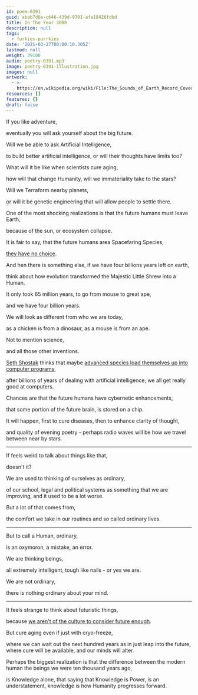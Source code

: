 ```yaml
---
id: poem-0391
guid: abab7d6e-c646-439d-9701-afa18426fdbd
title: In The Year 3000
description: null
tags:
  - furkies-purrkies
date: '2021-03-27T00:00:10.305Z'
lastmod: null
weight: 39100
audio: poetry-0391.mp3
image: poetry-0391-illustration.jpg
images: null
artwork:
  - >-
    https://en.wikipedia.org/wiki/File:The_Sounds_of_Earth_Record_Cover_-_GPN-2000-001978.jpg
resources: []
features: {}
draft: false
---
```


If you like adventure,

eventually you will ask yourself about the big future.

Will we be able to ask Artificial Intelligence,

to build better artificial intelligence, or will their thoughts have limits too?

What will it be like when scientists cure aging,

how will that change Humanity, will we immateriality take to the stars?

Will we Terraform nearby planets,

or will it be genetic engineering that will allow people to settle there.

One of the most shocking realizations is that the future humans must leave Earth,

because of the sun, or ecosystem collapse.

It is fair to say, that the future humans area Spacefaring Species,

[they have no choice](https://www.youtube.com/watch?v=gaOPDk8Xbgw).

And hen there is something else, if we have four billions years left on earth,

think about how evolution transformed the Majestic Little Shrew into a Human.

It only took 65 million years, to go from mouse to great ape,

and we have four billion years.

We will look as different from who we are today,

as a chicken is from a dinosaur, as a mouse is from an ape.

Not to mention science,

and all those other inventions.

[Seth Shostak](https://www.youtube.com/watch?v=_udY35m3SdE) thinks that maybe [advanced species load themselves up into computer programs](https://www.youtube.com/watch?v=xvm7dB0mOic),

after billions of years of dealing with artificial intelligence, we all get really good at computers.

Chances are that the future humans have cybernetic enhancements,

that some portion of the future brain, is stored on a chip.

It will happen, first to cure diseases, then to enhance clarity of thought,

and quality of evening poetry - perhaps radio waves will be how we travel between near by stars.

---

If feels weird to talk about things like that,

doesn't it?

We are used to thinking of ourselves as ordinary,

of our school, legal and political systems as something that we are improving, and it used to be a lot worse.

But a lot of that comes from,

the comfort we take in our routines and so called ordinary lives.

---

But to call a Human, ordinary,

is an oxymoron, a mistake, an error.

We are thinking beings,

all extremely intelligent, tough like nails - or yes we are.

We are not ordinary,

there is nothing ordinary about your mind.

---

It feels strange to think about futuristic things,

because [we aren't of the culture to consider future enough](https://www.youtube.com/watch?v=15axMs0yw8Q).

But cure aging even if just with cryo-freeze,

where we can wait out the next hundred years as in just leap into the future, where cure will be available, and our minds will alter.

Perhaps the biggest realization is that the difference between the modern human the beings we were ten thousand years ago,

is Knowledge alone, that saying that Knowledge is Power, is an understatement, knowledge is how Humanity progresses forward.
